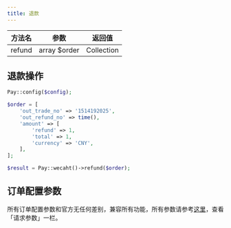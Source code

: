 ```yaml
---
title: 退款
---
```


| 方法名 | 参数 | 返回值 |
| :---: | :---: | :---: |
| refund | array $order | Collection |

## 退款操作

```php
Pay::config($config);

$order = [
    'out_trade_no' => '1514192025',
    'out_refund_no' => time(),
    'amount' => [
        'refund' => 1,
        'total' => 1,
        'currency' => 'CNY',
    ],
];

$result = Pay::wecaht()->refund($order);
```
 
## 订单配置参数

所有订单配置参数和官方无任何差别，兼容所有功能，所有参数请参考[这里](https://pay.weixin.qq.com/wiki/doc/apiv3/apis/chapter3_1_9.shtml)，查看「请求参数」一栏。

